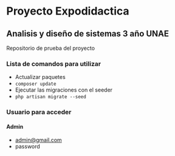 # Proyecto Expodidactica

## Analisis y diseño de sistemas 3 año UNAE

Repositorio de prueba del proyecto

### Lista de comandos para utilizar

* Actualizar paquetes
* `composer update`
* Ejecutar las migraciones con el seeder
* `php artisan migrate --seed`
### Usuario para acceder
#### Admin
* admin@gmail.com
* password

